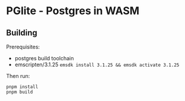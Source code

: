 # PGlite - Postgres in WASM

## Building

Prerequisites:

- postgres build toolchain
- emscripten/3.1.25
  `emsdk install 3.1.25 && emsdk activate 3.1.25`

Then run:

```
pnpm install
pnpm build
```
